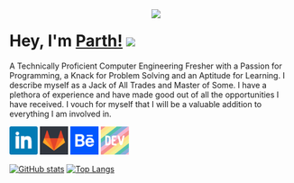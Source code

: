 <img align="right" width="50%" src="https://github.com/ParthKetanDoshi/parthketandoshi/blob/master/assets/parth.gif">

# Hey, I'm [Parth!](https://parthketandoshi.github.io) <img src="https://media.giphy.com/media/hvRJCLFzcasrR4ia7z/giphy.gif" width="35px">

<!-- ## Designer & Developer -->

<!-- <img width="40%" src="https://github.com/ParthKetanDoshi/parthketandoshi/blob/master/assets/designer_developer.gif"> -->

A Technically Proficient Computer Engineering Fresher with a Passion for Programming, a Knack for Problem Solving and an Aptitude for Learning. I describe myself as a Jack of All Trades and Master of Some. I have a plethora of experience and have made good out of all the opportunities I have received. I vouch for myself that I will be a valuable addition to everything I am involved in.

<a href="https://www.linkedin.com/in/parthketandoshi/" target="_blank"><img height="50" src="https://github.com/ParthKetanDoshi/parthketandoshi/blob/master/assets/icons/linkedin.png"></a>
<a href="https://gitlab.com/ParthKetanDoshi" target="_blank"><img height="50" src="https://github.com/ParthKetanDoshi/parthketandoshi/blob/master/assets/icons/gitlab.png"></a>
<a href="https://www.behance.net/parthketandoshi" target="_blank"><img height="50" src="https://github.com/ParthKetanDoshi/parthketandoshi/blob/master/assets/icons/behance.png"></a>
<a href="https://dev.to/parthketandoshi" target="_blank"><img height="50" src="https://github.com/ParthKetanDoshi/parthketandoshi/blob/master/assets/icons/dev.png"></a>

[![GitHub stats](https://github-readme-stats.vercel.app/api?username=parthketandoshi&show_icons=true&theme=dracula)](https://github.com/parthketandoshi)
[![Top Langs](https://github-readme-stats.vercel.app/api/top-langs/?username=parthketandoshi&layout=compact&theme=dracula)](https://github.com/parthketandoshi)
